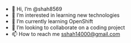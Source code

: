 - 👋 Hi, I’m @shah8569
- 👀 I’m interested in learning new technologies
- 🌱 I’m currently learning OpenShift
- 💞️ I’m looking to collaborate on a coding project
- 📫 How to reach me sshah14000@gmail.com

<!---
shah8569/shah8569 is a ✨ special ✨ repository because its `README.md` (this file) appears on your GitHub profile.
You can click the Preview link to take a look at your changes.
--->
